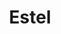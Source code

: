 ---
sw-dress-id: estel
sw-dress-collection-id: dream-away
sw-dress-name: &title Estel
sw-dress-producer: Boudoir Wedding by A. Pereverzeva
sw-dress-colors:
  - бял
  - слонова кост
  - бежав
sw-dress-sizes: от XS до 6XL
sw-dress-modelSize: L, слонова кост
sw-dress-price: 1660
sw-dress-description: &desc |-
  Изтънчена рокля с дълъг шлейф и нежна бродерия в горната си част, създадена за булката, която търси стил и романтика в идеален синхрон.  
  
  Възможни са леки промени по дизайна.
sw-dress-photos:
  - front
  - back
  - close
  - side

title: *title
description: *desc
layout: dress
permalink: /dresses/estel
---